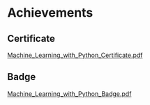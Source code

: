 

# Achievements
## Certificate
[Machine_Learning_with_Python_Certificate.pdf](https://prod-files-secure.s3.us-west-2.amazonaws.com/03e82b26-cccb-4906-bb56-adabcbdc0655/0f35a87e-0c16-48ac-af62-4e4cc34c6a19/Machine_Learning_with_Python_Certificate.pdf?X-Amz-Algorithm=AWS4-HMAC-SHA256&X-Amz-Content-Sha256=UNSIGNED-PAYLOAD&X-Amz-Credential=ASIAZI2LB466SYUKFOWU%2F20250129%2Fus-west-2%2Fs3%2Faws4_request&X-Amz-Date=20250129T231336Z&X-Amz-Expires=3600&X-Amz-Security-Token=IQoJb3JpZ2luX2VjEI7%2F%2F%2F%2F%2F%2F%2F%2F%2F%2FwEaCXVzLXdlc3QtMiJHMEUCID2dLsme4My3g47ALV57CslIlw0myNj%2FCu1kaF0hXEmiAiEAjy4f32iYNOJm6zueTk9d%2BbrbfAvDwqPBZDx%2BdoGDOXoqiAQIl%2F%2F%2F%2F%2F%2F%2F%2F%2F%2F%2FARAAGgw2Mzc0MjMxODM4MDUiDP8m4Ai%2Fc6lBeImiRyrcAxX8dYwux2QuHBWBhVYMzO4euWHHChXOAqLgtq7%2BzKgPL%2BI9epeicuRqoP%2FPZCVW1wsIAym3RSJOst93D4njE6%2FCiM1rmH8wHQHDxH8mCxtKPEY8gc6FqEKeY2ag4zoJUxH3d%2BKOK%2FYJUgqSnOKk2fztFmTebGOECTMe5CLXQym6wzdbytYsyx7sWOLsuOYUqdTBSw7CEZaC8RsVGDER6J14dBB0m6oUtP3l9PY4Vsj16yj2ugn40CsGSw5THnlwq24mhOKm26Oj9dRT%2BVuWpjbSCiqxMnhhM7QPmZ6lNoTDU%2BRHznIKTEkii76Y33K0C375U71rzta7CwlcxJkMAa%2BY9YA2thF9HWKW2WBHGQ%2B9TW117Alj0lN8b0sAIEW9KGSZXIAlLG4OLZSt4tlnUiQSxBRExaacHEKGCPYysyKQOqMeqXaNE6lCjxvdWXzLXV1N1ZuioUL9A%2BiRP3O4FQApHIdTD%2FZJHEtZ66oeFFnfkzXHmNskHCSnd%2FCbCQJjLcRcG3e%2B9hq%2BC9q3Ftf9bPhXtVU04HcR%2FKNs0UHFNVrp5%2FC05BXfYz%2B0ZWVBqifGv%2FMlNhqhMYpcgGKP57Ph3gyfraQHxzafsZHdUy7OR8PnSSkOnWvEt0JeBNXPMMzF6rwGOqUBHXUNtVmZyI2PAEX%2BgsAZed%2F%2BHkz5JoiKZTCwEGWJdgEa%2FydC6LuHLAzchUWeqnzdaWLuN61V%2B8of7dY4gaqoTLvkF3hLfiXiXSZIgPIYsuSWqg34w4%2Bzk9fl8LsWOZxJ1IOQ8g1BH1B0aUYjTPPhuY8cjh9fCUDji6USoAG3ccb0LlEfAxS7fF4PQByPvgEMFRJpgC3xqdIoOpv73DjZjFXAgAJK&X-Amz-Signature=24dbdf30f43c5d11bbea2ed91d85b421710b6db28f372068d6d127622c2dc7d7&X-Amz-SignedHeaders=host&x-id=GetObject)
## Badge
[Machine_Learning_with_Python_Badge.pdf](https://prod-files-secure.s3.us-west-2.amazonaws.com/03e82b26-cccb-4906-bb56-adabcbdc0655/ff622a22-73d6-44e3-9c7b-e89a8e61b7aa/Machine_Learning_with_Python_Badge.pdf?X-Amz-Algorithm=AWS4-HMAC-SHA256&X-Amz-Content-Sha256=UNSIGNED-PAYLOAD&X-Amz-Credential=ASIAZI2LB466SYUKFOWU%2F20250129%2Fus-west-2%2Fs3%2Faws4_request&X-Amz-Date=20250129T231336Z&X-Amz-Expires=3600&X-Amz-Security-Token=IQoJb3JpZ2luX2VjEI7%2F%2F%2F%2F%2F%2F%2F%2F%2F%2FwEaCXVzLXdlc3QtMiJHMEUCID2dLsme4My3g47ALV57CslIlw0myNj%2FCu1kaF0hXEmiAiEAjy4f32iYNOJm6zueTk9d%2BbrbfAvDwqPBZDx%2BdoGDOXoqiAQIl%2F%2F%2F%2F%2F%2F%2F%2F%2F%2F%2FARAAGgw2Mzc0MjMxODM4MDUiDP8m4Ai%2Fc6lBeImiRyrcAxX8dYwux2QuHBWBhVYMzO4euWHHChXOAqLgtq7%2BzKgPL%2BI9epeicuRqoP%2FPZCVW1wsIAym3RSJOst93D4njE6%2FCiM1rmH8wHQHDxH8mCxtKPEY8gc6FqEKeY2ag4zoJUxH3d%2BKOK%2FYJUgqSnOKk2fztFmTebGOECTMe5CLXQym6wzdbytYsyx7sWOLsuOYUqdTBSw7CEZaC8RsVGDER6J14dBB0m6oUtP3l9PY4Vsj16yj2ugn40CsGSw5THnlwq24mhOKm26Oj9dRT%2BVuWpjbSCiqxMnhhM7QPmZ6lNoTDU%2BRHznIKTEkii76Y33K0C375U71rzta7CwlcxJkMAa%2BY9YA2thF9HWKW2WBHGQ%2B9TW117Alj0lN8b0sAIEW9KGSZXIAlLG4OLZSt4tlnUiQSxBRExaacHEKGCPYysyKQOqMeqXaNE6lCjxvdWXzLXV1N1ZuioUL9A%2BiRP3O4FQApHIdTD%2FZJHEtZ66oeFFnfkzXHmNskHCSnd%2FCbCQJjLcRcG3e%2B9hq%2BC9q3Ftf9bPhXtVU04HcR%2FKNs0UHFNVrp5%2FC05BXfYz%2B0ZWVBqifGv%2FMlNhqhMYpcgGKP57Ph3gyfraQHxzafsZHdUy7OR8PnSSkOnWvEt0JeBNXPMMzF6rwGOqUBHXUNtVmZyI2PAEX%2BgsAZed%2F%2BHkz5JoiKZTCwEGWJdgEa%2FydC6LuHLAzchUWeqnzdaWLuN61V%2B8of7dY4gaqoTLvkF3hLfiXiXSZIgPIYsuSWqg34w4%2Bzk9fl8LsWOZxJ1IOQ8g1BH1B0aUYjTPPhuY8cjh9fCUDji6USoAG3ccb0LlEfAxS7fF4PQByPvgEMFRJpgC3xqdIoOpv73DjZjFXAgAJK&X-Amz-Signature=30d76201d9805c9d30305f32f4666ee09dd1bd9ecd864f26d662b6251508d70d&X-Amz-SignedHeaders=host&x-id=GetObject)